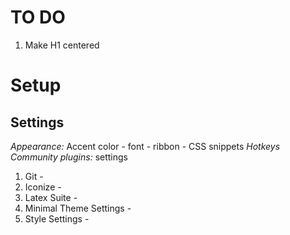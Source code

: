 # TO DO

1. Make H1 centered

# Setup

## Settings

*Appearance:* Accent color - font - ribbon - CSS snippets
*Hotkeys*
*Community plugins:* settings

1. Git -
2. Iconize -
3. Latex Suite -
4. Minimal Theme Settings -
5. Style Settings -
